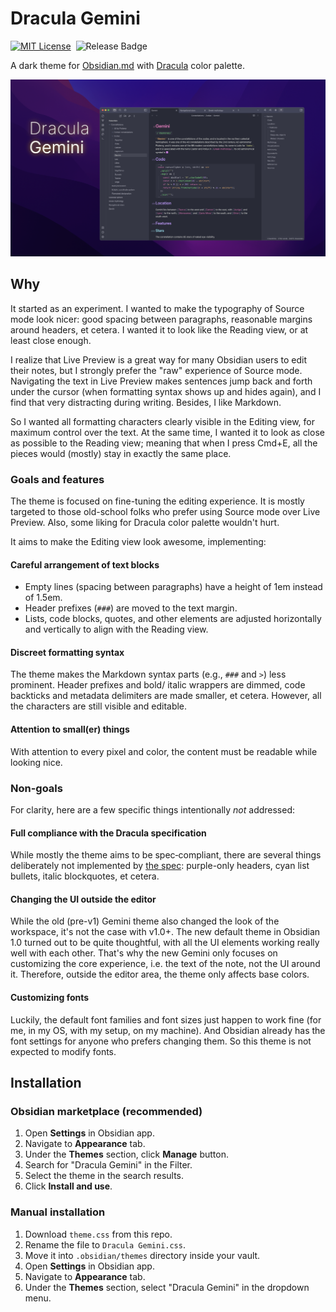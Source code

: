 # Dracula Gemini

[![MIT License](https://img.shields.io/github/license/clbn/dracula-gemini?style=flat-square&color=ff79c6)](./LICENSE)&nbsp; ![Release Badge](https://img.shields.io/github/v/release/clbn/dracula-gemini?style=flat-square&color=50fa7b)

A dark theme for [Obsidian.md](https://obsidian.md/) with [Dracula](https://draculatheme.com/) color palette.

![Dracula Gemini: cover image](images/cover.png)

## Why

It started as an experiment. I wanted to make the typography of Source mode look nicer: good spacing between paragraphs, reasonable margins around headers, et cetera. I wanted it to look like the Reading view, or at least close enough.

I realize that Live Preview is a great way for many Obsidian users to edit their notes, but I strongly prefer the "raw" experience of Source mode. Navigating the text in Live Preview makes sentences jump back and forth under the cursor (when formatting syntax shows up and hides again), and I find that very distracting during writing. Besides, I like Markdown.

So I wanted all formatting characters clearly visible in the Editing view, for maximum control over the text. At the same time, I wanted it to look as close as possible to the Reading view; meaning that when I press Cmd+E, all the pieces would (mostly) stay in exactly the same place.

### Goals and features

The theme is focused on fine-tuning the editing experience. It is mostly targeted to those old-school folks who prefer using Source mode over Live Preview. Also, some liking for Dracula color palette wouldn't hurt.

It aims to make the Editing view look awesome, implementing:

#### Careful arrangement of text blocks

- Empty lines (spacing between paragraphs) have a height of 1em instead of 1.5em.
- Header prefixes (`###`) are moved to the text margin.
- Lists, code blocks, quotes, and other elements are adjusted horizontally and vertically to align with the Reading view.

#### Discreet formatting syntax

The theme makes the Markdown syntax parts (e.g., `###` and `>`) less prominent. Header prefixes and bold/ italic wrappers are dimmed, code backticks and metadata delimiters are made smaller, et cetera. However, all the characters are still visible and editable.

#### Attention to small(er) things

With attention to every pixel and color, the content must be readable while looking nice.

### Non-goals

For clarity, here are a few specific things intentionally *not* addressed:

#### Full compliance with the Dracula specification

While mostly the theme aims to be spec‐compliant, there are several things deliberately not implemented by [the spec](https://spec.draculatheme.com/): purple-only headers, cyan list bullets, italic blockquotes, et cetera.

#### Changing the UI outside the editor

While the old (pre-v1) Gemini theme also changed the look of the workspace, it's not the case with v1.0+. The new default theme in Obsidian 1.0 turned out to be quite thoughtful, with all the UI elements working really well with each other. That's why the new Gemini only focuses on customizing the core experience, i.e. the text of the note, not the UI around it. Therefore, outside the editor area, the theme only affects base colors.

#### Customizing fonts

Luckily, the default font families and font sizes just happen to work fine (for me, in my OS, with my setup, on my machine). And Obsidian already has the font settings for anyone who prefers changing them. So this theme is not expected to modify fonts.

## Installation

### Obsidian marketplace (recommended)

1. Open **Settings** in Obsidian app.
2. Navigate to **Appearance** tab.
3. Under the **Themes** section, click **Manage** button.
4. Search for "Dracula Gemini" in the Filter.
5. Select the theme in the search results.
6. Click **Install and use**.

### Manual installation

1. Download `theme.css` from this repo.
2. Rename the file to `Dracula Gemini.css`.
3. Move it into `.obsidian/themes` directory inside your vault.
4. Open **Settings** in Obsidian app.
5. Navigate to **Appearance** tab.
7. Under the **Themes** section, select "Dracula Gemini" in the dropdown menu.
